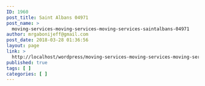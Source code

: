 ```yaml
---
ID: 1960
post_title: Saint Albans 04971
post_name: >
  moving-services-moving-services-moving-services-saintalbans-04971
author: mrgabonijeff@gmail.com
post_date: 2018-03-28 01:36:56
layout: page
link: >
  http://localhost/wordpress/moving-services-moving-services-moving-services-saintalbans-04971/
published: true
tags: [ ]
categories: [ ]
---
```

